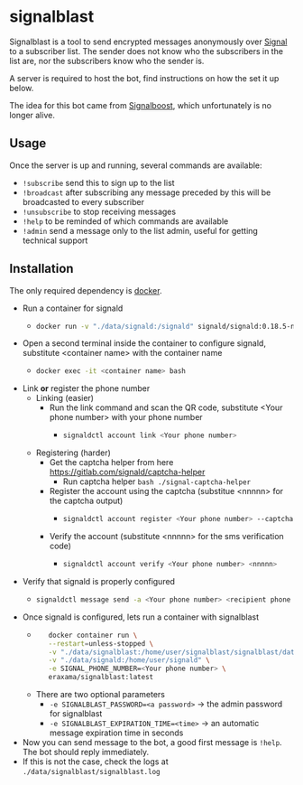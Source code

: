 # signalblast

Signalblast is a tool to send encrypted messages anonymously over [Signal](https://www.signal.org/) to a subscriber list. The sender does not know who the subscribers in the list are, nor the subscribers know who the sender is.

A server is required to host the bot, find instructions on how the set it up below.

The idea for this bot came from [Signalboost](https://web.archive.org/web/https://signalboost.info/), which unfortunately is no longer alive.

## Usage

Once the server is up and running, several commands are available:
* `!subscribe` send this to sign up to the list
* `!broadcast` after subscribing any message preceded by this will be broadcasted to every subscriber
* `!unsubscribe` to stop receiving messages
* `!help` to be reminded of which commands are available
* `!admin` send a message only to the list admin, useful for getting technical support

## Installation

The only required dependency is [docker](https://www.docker.com/).

* Run a container for signald
  * ```bash
    docker run -v "./data/signald:/signald" signald/signald:0.18.5-non-root
    ```
* Open a second terminal inside the container to configure signald, substitute \<container name\> with the container name
  * ```bash
    docker exec -it <container name> bash
    ```
* Link **or** register the phone number
  * Linking (easier)
    * Run the link command and scan the QR code, substitute \<Your phone number\> with your phone number
      * ```bash
        signaldctl account link <Your phone number>
        ```
  * Registering (harder)
    * Get the captcha helper from here https://gitlab.com/signald/captcha-helper
      * Run captcha helper ```bash
                           ./signal-captcha-helper
                           ```
    * Register the account using the captcha (substitue \<nnnnn\> for the captcha output)
      * ```bash
        signaldctl account register <Your phone number> --captcha <nnnnn>
        ```
    * Verify the account (substitute \<nnnnn\> for the sms verification code)
      * ```bash
        signaldctl account verify <Your phone number> <nnnnn>
        ```
* Verify that signald is properly configured 
  * ```bash
    signaldctl message send -a <Your phone number> <recipient phone number> <a message>
    ```
* Once signald is configured, lets run a container with signalblast
  * ```bash
       docker container run \
       --restart=unless-stopped \
       -v "./data/signalblast:/home/user/signalblast/signalblast/data" \
       -v "./data/signald:/home/user/signald" \
       -e SIGNAL_PHONE_NUMBER=<Your phone number> \
       eraxama/signalblast:latest
    ```
  * There are two optional parameters
    * `-e SIGNALBLAST_PASSWORD=<a password>` -> the admin password for signalblast
    * `-e SIGNALBLAST_EXPIRATION_TIME=<time>` -> an automatic message expiration time in seconds
* Now you can send message to the bot, a good first message is `!help`. The bot should reply immediately.
* If this is not the case, check the logs at `./data/signalblast/signalblast.log`
